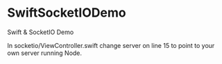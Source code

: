 SwiftSocketIODemo
=================

Swift &amp; SocketIO Demo

In socketio/ViewController.swift change server on line 15 to point to your own server running Node.